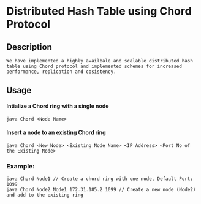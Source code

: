 # Distributed Hash Table using Chord Protocol

## Description 
`We have implemented a highly availbale and scalable distributed hash table using Chord protocol and implemented schemes for increased performance, replication and cosistency. `
## Usage
#### Intialize a Chord ring with a single node
```
java Chord <Node Name>
```
#### Insert a node to an existing Chord ring
```
java Chord <New Node> <Existing Node Name> <IP Address> <Port No of the Existing Node>
```
### Example:
```
java Chord Node1 // Create a chord ring with one node, Default Port: 1099
java Chord Node2 Node1 172.31.185.2 1099 // Create a new node (Node2) and add to the existing ring
```